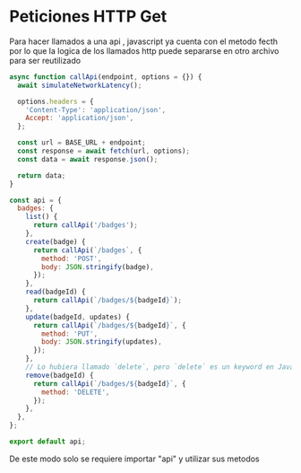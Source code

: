 # Peticiones HTTP Get

Para hacer llamados a una api , javascript ya cuenta con el metodo fecth
por lo que la logica de los llamados http puede separarse en otro archivo 
para ser reutilizado

```javascript
async function callApi(endpoint, options = {}) {
  await simulateNetworkLatency();

  options.headers = {
    'Content-Type': 'application/json',
    Accept: 'application/json',
  };

  const url = BASE_URL + endpoint;
  const response = await fetch(url, options);
  const data = await response.json();

  return data;
}

const api = {
  badges: {
    list() {
      return callApi('/badges');
    },
    create(badge) {
      return callApi(`/badges`, {
        method: 'POST',
        body: JSON.stringify(badge),
      });
    },
    read(badgeId) {
      return callApi(`/badges/${badgeId}`);
    },
    update(badgeId, updates) {
      return callApi(`/badges/${badgeId}`, {
        method: 'PUT',
        body: JSON.stringify(updates),
      });
    },
    // Lo hubiera llamado `delete`, pero `delete` es un keyword en JavaScript asi que no es buena idea :P
    remove(badgeId) {
      return callApi(`/badges/${badgeId}`, {
        method: 'DELETE',
      });
    },
  },
};

export default api;
```

De este modo solo se requiere importar "api" y utilizar sus metodos